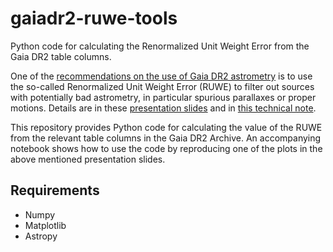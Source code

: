 # gaiadr2-ruwe-tools
Python code for calculating the Renormalized Unit Weight Error from the Gaia DR2 table columns.

One of the [recommendations on the use of Gaia DR2
astrometry](https://www.cosmos.esa.int/web/gaia/dr2-known-issues#AstrometryConsiderations) is to use the
so-called Renormalized Unit Weight Error (RUWE) to filter out sources with potentially bad astrometry, in
particular spurious parallaxes or proper motions. Details are in these [presentation
slides](https://www.cosmos.esa.int/documents/29201/1770596/Lindegren_GaiaDR2_Astrometry_extended.pdf/1ebddb25-f010-6437-cb14-0e360e2d9f09)
and in [this technical note](http://www.rssd.esa.int/doc_fetch.php?id=3757412).

This repository provides Python code for calculating the value of the RUWE from the relevant table
columns in the Gaia DR2 Archive.  An accompanying notebook shows how to use the code by reproducing one
of the plots in the above mentioned presentation slides.

## Requirements
* Numpy
* Matplotlib
* Astropy
